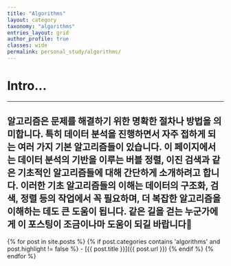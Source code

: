 ```yaml
---
title: "Algorithms"
layout: category
taxonomy: "algorithms"
entries_layout: grid
author_profile: true
classes: wide
permalink: personal_study/algorithms/
---
```


# Intro...
---
알고리즘은 문제를 해결하기 위한 명확한 절차나 방법을 의미합니다. 특히 데이터 분석을 진행하면서 자주 접하게 되는 여러 가지 기본 알고리즘들이 있습니다. 이 페이지에서는 데이터 분석의 기반을 이루는 버블 정렬, 이진 검색과 같은 기초적인 알고리즘들에 대해 간단하게 소개하려고 합니다. 이러한 기초 알고리즘들의 이해는 데이터의 구조화, 검색, 정렬 등의 작업에서 꼭 필요하며, 더 복잡한 알고리즘을 이해하는 데도 큰 도움이 됩니다. 같은 길을 걷는 누군가에게 이 포스팅이 조금이나마 도움이 되길 바랍니다🙏
---


{% for post in site.posts %}
  {% if post.categories contains 'algorithms' and post.highlight != false %}
    - [{{ post.title }}]({{ post.url }})
  {% endif %}
{% endfor %}

